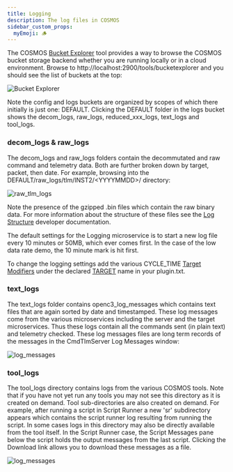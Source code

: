 ```yaml
---
title: Logging
description: The log files in COSMOS
sidebar_custom_props:
  myEmoji: 🪵
---
```


The COSMOS [Bucket Explorer](../tools/bucket-explorer.md) tool provides a way to browse the COSMOS bucket storage backend whether you are running locally or in a cloud environment. Browse to http://localhost:2900/tools/bucketexplorer and you should see the list of buckets at the top:

![Bucket Explorer](/img/guides/logging/logs.png)

Note the config and logs buckets are organized by scopes of which there initially is just one: DEFAULT. Clicking the DEFAULT folder in the logs bucket shows the decom_logs, raw_logs, reduced_xxx_logs, text_logs and tool_logs.

### decom_logs & raw_logs

The decom_logs and raw_logs folders contain the decommutated and raw command and telemetry data. Both are further broken down by target, packet, then date. For example, browsing into the DEFAULT/raw_logs/tlm/INST2/&lt;YYYYMMDD&gt;/ directory:

![raw_tlm_logs](/img/guides/logging/raw_tlm_logs.png)

Note the presence of the gzipped .bin files which contain the raw binary data. For more information about the structure of these files see the [Log Structure](../development/log-structure.md) developer documentation.

The default settings for the Logging microservice is to start a new log file every 10 minutes or 50MB, which ever comes first. In the case of the low data rate demo, the 10 minute mark is hit first.

To change the logging settings add the various CYCLE_TIME [Target Modifiers](../configuration/plugins.md#target-modifiers) under the declared [TARGET](../configuration/plugins.md#target-1) name in your plugin.txt.

### text_logs

The text_logs folder contains openc3_log_messages which contains text files that are again sorted by date and timestamped. These log messages come from the various microservices including the server and the target microservices. Thus these logs contain all the commands sent (in plain text) and telemetry checked. These log messages files are long term records of the messages in the CmdTlmServer Log Messages window:

![log_messages](/img/guides/logging/log_messages.png)

### tool_logs

The tool_logs directory contains logs from the various COSMOS tools. Note that if you have not yet run any tools you may not see this directory as it is created on demand. Tool sub-directories are also created on demand. For example, after running a script in Script Runner a new 'sr' subdirectory appears which contains the script runner log resulting from running the script. In some cases logs in this directory may also be directly available from the tool itself. In the Script Runner case, the Script Messages pane below the script holds the output messages from the last script. Clicking the Download link allows you to download these messages as a file.

![log_messages](/img/guides/logging/script_messages.png)
